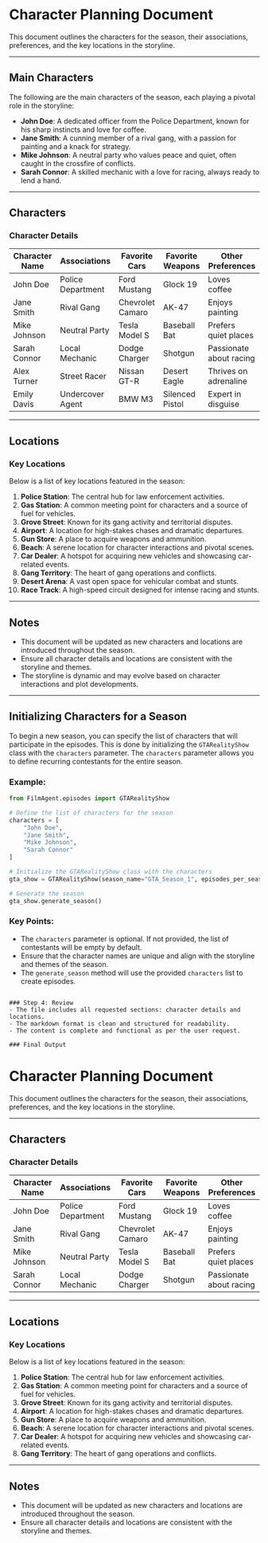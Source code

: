 # Character Planning Document

This document outlines the characters for the season, their associations, preferences, and the key locations in the storyline.

---

## Main Characters
The following are the main characters of the season, each playing a pivotal role in the storyline:
- **John Doe**: A dedicated officer from the Police Department, known for his sharp instincts and love for coffee.
- **Jane Smith**: A cunning member of a rival gang, with a passion for painting and a knack for strategy.
- **Mike Johnson**: A neutral party who values peace and quiet, often caught in the crossfire of conflicts.
- **Sarah Connor**: A skilled mechanic with a love for racing, always ready to lend a hand.

---

## Characters

### Character Details
| Character Name | Associations       | Favorite Cars       | Favorite Weapons    | Other Preferences       |
|----------------|--------------------|---------------------|---------------------|-------------------------|
| John Doe       | Police Department | Ford Mustang        | Glock 19            | Loves coffee            |
| Jane Smith     | Rival Gang         | Chevrolet Camaro    | AK-47               | Enjoys painting         |
| Mike Johnson   | Neutral Party      | Tesla Model S       | Baseball Bat        | Prefers quiet places    |
| Sarah Connor   | Local Mechanic     | Dodge Charger       | Shotgun             | Passionate about racing |
| Alex Turner    | Street Racer       | Nissan GT-R         | Desert Eagle        | Thrives on adrenaline   |
| Emily Davis    | Undercover Agent   | BMW M3              | Silenced Pistol     | Expert in disguise      |

---

## Locations

### Key Locations
Below is a list of key locations featured in the season:

1. **Police Station**: The central hub for law enforcement activities.
2. **Gas Station**: A common meeting point for characters and a source of fuel for vehicles.
3. **Grove Street**: Known for its gang activity and territorial disputes.
4. **Airport**: A location for high-stakes chases and dramatic departures.
5. **Gun Store**: A place to acquire weapons and ammunition.
6. **Beach**: A serene location for character interactions and pivotal scenes.
7. **Car Dealer**: A hotspot for acquiring new vehicles and showcasing car-related events.
8. **Gang Territory**: The heart of gang operations and conflicts.
9. **Desert Arena**: A vast open space for vehicular combat and stunts.
10. **Race Track**: A high-speed circuit designed for intense racing and stunts.

---

## Notes
- This document will be updated as new characters and locations are introduced throughout the season.
- Ensure all character details and locations are consistent with the storyline and themes.
- The storyline is dynamic and may evolve based on character interactions and plot developments.

---

## Initializing Characters for a Season

To begin a new season, you can specify the list of characters that will participate in the episodes. This is done by initializing the `GTARealityShow` class with the `characters` parameter. The `characters` parameter allows you to define recurring contestants for the entire season.

### Example:
```python
from FilmAgent.episodes import GTARealityShow

# Define the list of characters for the season
characters = [
    "John Doe",
    "Jane Smith",
    "Mike Johnson",
    "Sarah Connor"
]

# Initialize the GTARealityShow class with the characters
gta_show = GTARealityShow(season_name="GTA_Season_1", episodes_per_season=10, characters=characters)

# Generate the season
gta_show.generate_season()
```

### Key Points:
- The `characters` parameter is optional. If not provided, the list of contestants will be empty by default.
- Ensure that the character names are unique and align with the storyline and themes of the season.
- The `generate_season` method will use the provided `characters` list to create episodes.
```

### Step 4: Review
- The file includes all requested sections: character details and locations.
- The markdown format is clean and structured for readability.
- The content is complete and functional as per the user request.

### Final Output
```
# Character Planning Document

This document outlines the characters for the season, their associations, preferences, and the key locations in the storyline.

---

## Characters

### Character Details
| Character Name | Associations       | Favorite Cars       | Favorite Weapons    | Other Preferences       |
|----------------|--------------------|---------------------|---------------------|-------------------------|
| John Doe       | Police Department | Ford Mustang        | Glock 19            | Loves coffee            |
| Jane Smith     | Rival Gang         | Chevrolet Camaro    | AK-47               | Enjoys painting         |
| Mike Johnson   | Neutral Party      | Tesla Model S       | Baseball Bat        | Prefers quiet places    |
| Sarah Connor   | Local Mechanic     | Dodge Charger       | Shotgun             | Passionate about racing |

---

## Locations

### Key Locations
Below is a list of key locations featured in the season:

1. **Police Station**: The central hub for law enforcement activities.
2. **Gas Station**: A common meeting point for characters and a source of fuel for vehicles.
3. **Grove Street**: Known for its gang activity and territorial disputes.
4. **Airport**: A location for high-stakes chases and dramatic departures.
5. **Gun Store**: A place to acquire weapons and ammunition.
6. **Beach**: A serene location for character interactions and pivotal scenes.
7. **Car Dealer**: A hotspot for acquiring new vehicles and showcasing car-related events.
8. **Gang Territory**: The heart of gang operations and conflicts.

---

## Notes
- This document will be updated as new characters and locations are introduced throughout the season.
- Ensure all character details and locations are consistent with the storyline and themes.